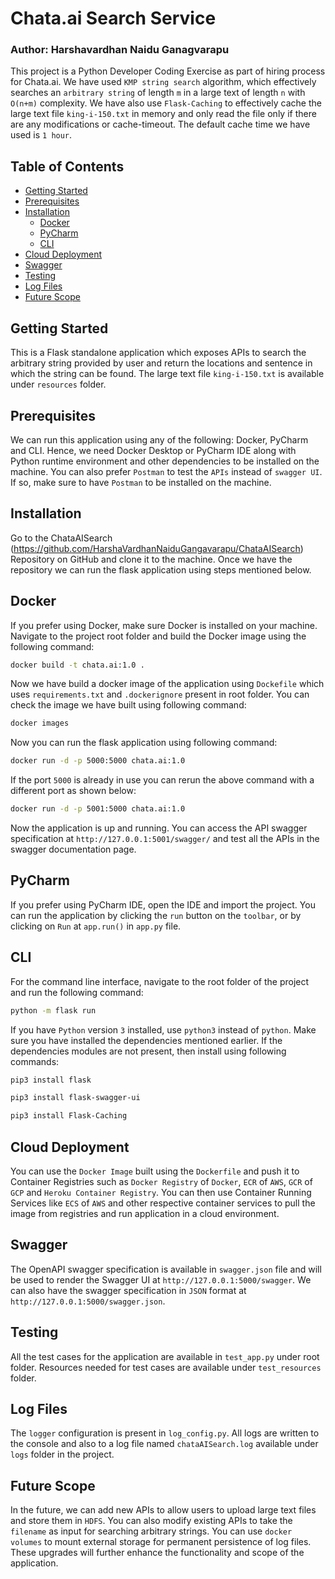 # Chata.ai Search Service
### Author: Harshavardhan Naidu Ganagvarapu
This project is a Python Developer Coding Exercise as part of hiring process for Chata.ai. We have used `KMP string search` algorithm, 
which effectively searches an `arbitrary string` of length `m` in a large text of length `n` with `O(n+m)` complexity.
We have also use `Flask-Caching` to effectively cache the large text file `king-i-150.txt` in memory and only read the file 
only if there are any modifications or cache-timeout. The default cache time we have used is `1 hour`.

## Table of Contents
- [Getting Started](#getting-started)
- [Prerequisites](#prerequisites)
- [Installation](#installation)
    - [Docker](#docker)
    - [PyCharm](#pycharm)
    - [CLI](#cli)
- [Cloud Deployment](#cloud-deployment)
- [Swagger](#swagger)
- [Testing](#testing)
- [Log Files](#log-files)
- [Future Scope](#future-scope)


## Getting Started
This is a Flask standalone application which exposes APIs to search the arbitrary string provided by user and return the 
locations and sentence in which the string can be found. The large text file `king-i-150.txt` is available under `resources`
 folder.

## Prerequisites
We can run this application using any of the following: Docker, PyCharm and CLI. Hence, we need Docker Desktop or PyCharm IDE along with 
Python runtime environment and other dependencies to be installed on the machine. You can also prefer `Postman` to test the `APIs` instead of `swagger UI`.
If so, make sure to have `Postman` to be installed on the machine.

## Installation
Go to the ChataAISearch (https://github.com/HarshaVardhanNaiduGangavarapu/ChataAISearch) Repository on GitHub and clone it to the machine.
Once we have the repository we can run the flask application using steps mentioned below.
 
## Docker
If you prefer using Docker, make sure Docker is installed on your machine. Navigate to the project root folder and 
build the Docker image using the following command:
```bash 
docker build -t chata.ai:1.0 .
```
Now we have build a docker image of the application using `Dockefile` which uses `requirements.txt` and `.dockerignore` present in root folder.
You can check the image we have built using following command:
```bash
docker images
```
Now you can run the flask application using following command:
```bash
docker run -d -p 5000:5000 chata.ai:1.0
```
If the port `5000` is already in use you can rerun the above command with a different port as shown below:
```bash
docker run -d -p 5001:5000 chata.ai:1.0
```
Now the application is up and running. You can access the API swagger specification at `http://127.0.0.1:5001/swagger/` 
and test all the APIs in the swagger documentation page.

## PyCharm
If you prefer using PyCharm IDE, open the IDE and import the project.
You can run the application by clicking the `run` button on the `toolbar`, 
or by clicking on `Run` at `app.run()` in `app.py` file.

## CLI
For the command line interface, navigate to the root folder of the project and run the following command:
```bash
python -m flask run
```
If you have `Python` version `3` installed, use `python3` instead of `python`. 
Make sure you have installed the dependencies mentioned earlier.
If the dependencies modules are not present, then install using following commands:
````bash 
pip3 install flask
````
````bash 
pip3 install flask-swagger-ui
````
````bash 
pip3 install Flask-Caching
````
## Cloud Deployment
You can use the `Docker Image` built using the `Dockerfile` and push it to Container Registries such as 
`Docker Registry` of `Docker`, `ECR` of `AWS`, `GCR` of `GCP` and `Heroku Container Registry`.
You can then use Container Running Services like `ECS` of `AWS` and other respective container services 
to pull the image from registries and run application in a cloud environment. 

## Swagger
The OpenAPI swagger specification is available in `swagger.json` file and will be used to render the Swagger UI 
at `http://127.0.0.1:5000/swagger`. We can also have the swagger specification in `JSON` format at `http://127.0.0.1:5000/swagger.json`.

## Testing
All the test cases for the application are available in `test_app.py` under root folder. 
Resources needed for test cases are available under `test_resources` folder.

## Log Files
The `logger` configuration is present in `log_config.py`. All logs are written to the console and also to a log file named 
`chataAISearch.log` available under `logs` folder in the project.

## Future Scope
In the future, we can add new APIs to allow users to upload large text files and store them in `HDFS`. You can also modify 
existing APIs to take the `filename` as input for searching arbitrary strings. 
You can use `docker volumes` to mount external storage for permanent persistence of log files.
These upgrades will further enhance the functionality and scope of the application.